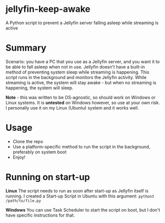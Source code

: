 # jellyfin-keep-awake
A Python script to prevent a Jellyfin server falling asleep while streaming is active

# Summary
Scenario: you have a PC that you use as a Jellyfin server, and you want it to be able to fall asleep when not in use.
Jellyfin doesn't have a built-in method of preventing system sleep while streaming is happening.
This script runs in the background and monitors the Jellyfin activity. While streaming is active, the system will stay awake - but when no streaming is happening, the system will sleep.

**Note** - this was written to be OS-agnostic, so should work on Windows or Linux systems. 
It is **untested** on Windows however, so use at your own risk.
I personally use it on my Linux (Ubuntu) system and it works well.

# Usage
- Clone the repo
- Use a platform-specific method to run the script in the background, preferably on system boot
- Enjoy!

 # Running on start-up

 **Linux**
 The script needs to run as soon after start-up as Jellyfin itself is running. I created a Start-up Script in Ubuntu with this argument:
 `python3 /path/to/file.py`

 **Windows**
 You can use Task Scheduler to start the script on boot, but I don't have specific instructions for that.
